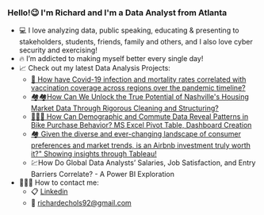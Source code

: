 ### Hello!😉 I'm Richard and I'm a Data Analyst from Atlanta
* 💻 I love analyzing data, public speaking, educating & presenting to stakeholders, students, friends, family and others, and I also love cyber security and exercising!
* 🔥 I’m addicted to making myself better every single day!
* 📈 Check out my latest Data Analysis Projects:
    * [🦠 How have Covid-19 infection and mortality rates correlated with vaccination coverage across regions over the pandemic timeline?](https://github.com/RichardEchols/How-have-Covid-19-infection-and-mortality-rates-correlated-with-vaccination-coverage-across-regions-)
    * [🏘️🏘️How Can We Unlock the True Potential of Nashville's Housing Market Data Through Rigorous Cleaning and Structuring?](https://github.com/RichardEchols/nashvillehousingproject/tree/main)
    * [🚴🏿‍♂️ How Can Demographic and Commute Data Reveal Patterns in Bike Purchase Behavior? MS Excel Pivot Table, Dashboard Creation](https://github.com/RichardEchols/BikepurchasebehaviorMSExcel)
    * [🏘️ Given the diverse and ever-changing landscape of consumer preferences and market trends, is an Airbnb investment truly worth it?" Showing insights through Tableau!](https://github.com/RichardEchols/AirbnbWorth)
    * 💹How Do Global Data Analysts’ Salaries, Job Satisfaction, and Entry Barriers Correlate? - A Power BI Exploration
* 👨🏿‍💼 How to contact me:
    * 📋 [Linkedin](https://www.linkedin.com/in/richard-echols/)
    * 📧 richardechols92@gmail.com
